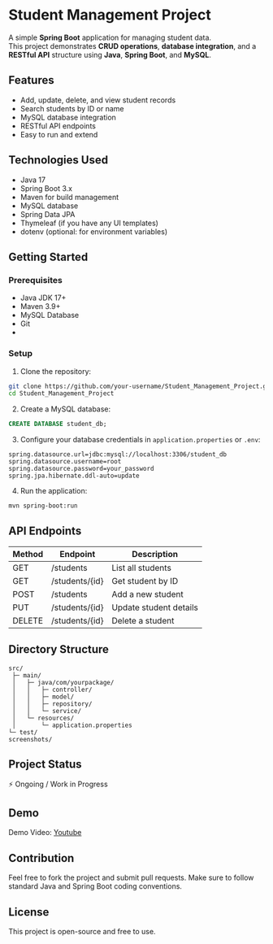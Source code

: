 # Student Management Project


A simple **Spring Boot** application for managing student data.  
This project demonstrates **CRUD operations**, **database integration**, and a **RESTful API** structure using **Java**, **Spring Boot**, and **MySQL**.


## Features

- Add, update, delete, and view student records
- Search students by ID or name
- MySQL database integration
- RESTful API endpoints
- Easy to run and extend



## Technologies Used

- Java 17
- Spring Boot 3.x
- Maven for build management
- MySQL database
- Spring Data JPA
- Thymeleaf (if you have any UI templates)
- dotenv (optional: for environment variables)



## Getting Started

### Prerequisites

- Java JDK 17+
- Maven 3.9+
- MySQL Database
- Git
- 

### Setup

1. Clone the repository:

```bash
git clone https://github.com/your-username/Student_Management_Project.git
cd Student_Management_Project
````


2. Create a MySQL database:

```sql
CREATE DATABASE student_db;
```

3. Configure your database credentials in `application.properties` or `.env`:

```properties
spring.datasource.url=jdbc:mysql://localhost:3306/student_db
spring.datasource.username=root
spring.datasource.password=your_password
spring.jpa.hibernate.ddl-auto=update
```

4. Run the application:

```bash
mvn spring-boot:run
```



## API Endpoints

| Method | Endpoint       | Description            |
| ------ | -------------- | ---------------------- |
| GET    | /students      | List all students      |
| GET    | /students/{id} | Get student by ID      |
| POST   | /students      | Add a new student      |
| PUT    | /students/{id} | Update student details |
| DELETE | /students/{id} | Delete a student       |



## Directory Structure

```
src/
 ├─ main/
 │   ├─ java/com/yourpackage/
 │   │   ├─ controller/
 │   │   ├─ model/
 │   │   ├─ repository/
 │   │   └─ service/
 │   └─ resources/
 │       └─ application.properties
└─ test/
screenshots/
```

## Project Status

⚡ Ongoing / Work in Progress

## Demo

Demo Video: [Youtube](https://www.youtube.com/your-video-link)

## Contribution

Feel free to fork the project and submit pull requests.
Make sure to follow standard Java and Spring Boot coding conventions.



## License

This project is open-source and free to use.

